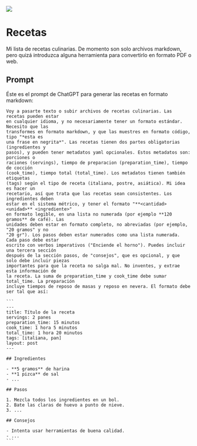 [![](https://github.com/wikiti/recetas/actions/workflows/deploy-site.yml/badge.svg)](https://github.com/wikiti/recetas/actions/workflows/deploy-site.yml)

# Recetas

Mi lista de recetas culinarias. De momento son solo archivos markdown, pero quizá introduzca alguna herramienta para
convertirlo en formato PDF o web.

## Prompt

Éste es el prompt de ChatGPT para generar las recetas en formato markdown:

````
Voy a pasarte texto o subir archivos de recetas culinarias. Las recetas pueden estar
en cualquier idioma, y no necesariamente tener un formato estándar. Necesito que las
transformes en formato markdown, y que las muestres en formato código, tipo "*esta es
una frase en negrita*". Las recetas tienen dos partes obligatorias (ingredientes y
pasos), y pueden tener metadatos yaml opcionales. Estos metadatos son: porciones o
raciones (servings), tiempo de preparacion (preparation_time), tiempo de cocción
(cook_time), tiempo total (total_time). Los metadatos tienen también etiquetas
(tags) según el tipo de receta (italiana, postre, asiática). Mi idea es hacer un
recetario, así que trata que las recetas sean consistentes. Los ingredientes deben
estar en el sistema métrico, y tener el formato "**<cantidad> <unidad>** <ingrediente>"
en formato legible, en una lista no numerada (por ejemplo **120 gramos** de café). Las
unidades deben estar en formato completo, no abreviadas (por ejemplo, "20 gramos" y no
"20 gr"). Los pasos deben estar numerados como una lista numerada. Cada paso debe estar
escrito con verbos imperativos ("Enciende el horno"). Puedes incluir una tercera sección
después de la sección pasos, de "consejos", que es opcional, y que solo debe incluir piezas
importantes para que la receta no salga mal. No inventes, y extrae esta información de
la receta. La suma de preparation_time y cook_time debe sumar total_time. La preparación
incluye tiempos de reposo de masas y reposo en nevera. El formato debe ser tal que así:

```
---
title: Título de la receta
servings: 2 panes
preparation_time: 15 minutos
cook_time: 1 hora 5 minutos
total_time: 1 hora 20 minutos
tags: [italiana, pan]
layout: post
---

## Ingredientes

- **5 gramos** de harina
- **1 pizca** de sal
- ...

## Pasos

1. Mezcla todos los ingredientes en un bol.
2. Bate las claras de huevo a punto de nieve.
3. ...

## Consejos

- Intenta usar herramientas de buena calidad.
- ...
```
````
